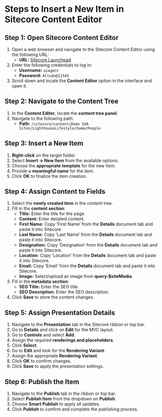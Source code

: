 # **Steps to Insert a New Item in Sitecore Content Editor**

## **Step 1: Open Sitecore Content Editor**
1. Open a web browser and navigate to the Sitecore Content Editor using the following URL:
   - **URL:** [Sitecore Launchpad](https://testautomation-cm.sitecoredemo.com/sitecore/shell/sitecore/client/Applications/Launchpad)
2. Enter the following credentials to log in:
   - **Username:** `aiagent`
   - **Password:** `Altudo@12345`
3. Scroll down and locate the **Content Editor** option in the interface and open it.

## **Step 2: Navigate to the Content Tree**
1. In the **Content Editor**, locate the **content tree panel**.
2. Navigate to the following path:
   - **Path:** `/sitecore/content/Demo SXA Sites/LighthouseLifestyle/home/People`

## **Step 3: Insert a New Item**
1. **Right-click** on the target folder.
2. Select **Insert → New Item** from the available options.
3. Choose the **appropriate template** for the new item.
4. Provide a **meaningful name** for the item.
5. Click **OK** to finalize the item creation.

## **Step 4: Assign Content to Fields**
1. Select the **newly created item** in the content tree.
2. Fill in the **content section**:
   - **Title:** Enter the title for the page.
   - **Content:** Enter detailed content.
   - **First Name:** Copy ‘First Name’ from the **Details** document tab and paste it into Sitecore.
   - **Last Name:** Copy ‘Last Name’ from the **Details** document tab and paste it into Sitecore.
   - **Designation:** Copy ‘Designation’ from the **Details** document tab and paste it into Sitecore.
   - **Location:** Copy ‘Location’ from the **Details** document tab and paste it into Sitecore.
   - **Email:** Copy ‘Email’ from the **Details** document tab and paste it into Sitecore.
   - **Image:** Select/upload an image from **query:$siteMedia**.
3. Fill in the **metadata section**:
   - **SEO Title:** Enter the SEO title.
   - **SEO Description:** Enter the SEO description.
4. Click **Save** to store the content changes.

## **Step 5: Assign Presentation Details**
1. Navigate to the **Presentation** tab in the Sitecore ribbon or top bar.
2. Go to **Details** and click on **Edit** for the MVC layout.
3. Go to **Controls** and select **Add**.
4. Assign the required **renderings and placeholders**.
5. Click **Select**.
6. Go to **Edit** and look for the **Rendering Variant**.
7. Assign the appropriate **Rendering Variant**.
8. Click **OK** to confirm changes.
9. Click **Save** to apply the presentation settings.

## **Step 6: Publish the Item**
1. Navigate to the **Publish** tab in the ribbon or top bar.
2. Select **Publish Item** from the dropdown on **Publish**.
3. Choose **Smart Publish** to apply all updates.
4. Click **Publish** to confirm and complete the publishing process.

